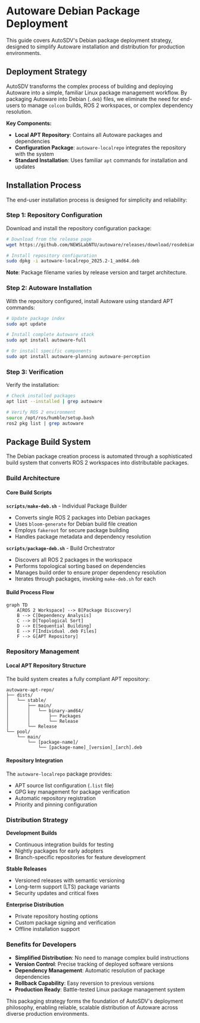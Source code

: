 # Autoware Debian Package Deployment

This guide covers AutoSDV's Debian package deployment strategy, designed to simplify Autoware installation and distribution for production environments.

## Deployment Strategy

AutoSDV transforms the complex process of building and deploying Autoware into a simple, familiar Linux package management workflow. By packaging Autoware into Debian (`.deb`) files, we eliminate the need for end-users to manage `colcon` builds, ROS 2 workspaces, or complex dependency resolution.

**Key Components:**
- **Local APT Repository**: Contains all Autoware packages and dependencies
- **Configuration Package**: `autoware-localrepo` integrates the repository with the system
- **Standard Installation**: Uses familiar `apt` commands for installation and updates

## Installation Process

The end-user installation process is designed for simplicity and reliability:

### Step 1: Repository Configuration

Download and install the repository configuration package:

```bash
# Download from the release page
wget https://github.com/NEWSLabNTU/autoware/releases/download/rosdebian%2F2025.02-1/autoware-localrepo_2025.2-1_amd64.deb

# Install repository configuration
sudo dpkg -i autoware-localrepo_2025.2-1_amd64.deb
```

**Note**: Package filename varies by release version and target architecture.

### Step 2: Autoware Installation

With the repository configured, install Autoware using standard APT commands:

```bash
# Update package index
sudo apt update

# Install complete Autoware stack
sudo apt install autoware-full

# Or install specific components
sudo apt install autoware-planning autoware-perception
```

### Step 3: Verification

Verify the installation:

```bash
# Check installed packages
apt list --installed | grep autoware

# Verify ROS 2 environment
source /opt/ros/humble/setup.bash
ros2 pkg list | grep autoware
```

## Package Build System

The Debian package creation process is automated through a sophisticated build system that converts ROS 2 workspaces into distributable packages.

### Build Architecture

#### Core Build Scripts

**`scripts/make-deb.sh`** - Individual Package Builder
- Converts single ROS 2 packages into Debian packages
- Uses `bloom-generate` for Debian build file creation
- Employs `fakeroot` for secure package building
- Handles package metadata and dependency resolution

**`scripts/package-deb.sh`** - Build Orchestrator
- Discovers all ROS 2 packages in the workspace
- Performs topological sorting based on dependencies
- Manages build order to ensure proper dependency resolution
- Iterates through packages, invoking `make-deb.sh` for each

#### Build Process Flow

```mermaid
graph TD
    A[ROS 2 Workspace] --> B[Package Discovery]
    B --> C[Dependency Analysis]
    C --> D[Topological Sort]
    D --> E[Sequential Building]
    E --> F[Individual .deb Files]
    F --> G[APT Repository]
```

### Repository Management

#### Local APT Repository Structure

The build system creates a fully compliant APT repository:

```
autoware-apt-repo/
├── dists/
│   └── stable/
│       ├── main/
│       │   └── binary-amd64/
│       │       ├── Packages
│       │       └── Release
│       └── Release
└── pool/
    └── main/
        └── [package-name]/
            └── [package-name]_[version]_[arch].deb
```

#### Repository Integration

The `autoware-localrepo` package provides:
- APT source list configuration (`.list` file)
- GPG key management for package verification
- Automatic repository registration
- Priority and pinning configuration

### Distribution Strategy

**Development Builds**
- Continuous integration builds for testing
- Nightly packages for early adopters
- Branch-specific repositories for feature development

**Stable Releases**
- Versioned releases with semantic versioning
- Long-term support (LTS) package variants
- Security updates and critical fixes

**Enterprise Distribution**
- Private repository hosting options
- Custom package signing and verification
- Offline installation support

### Benefits for Developers

- **Simplified Distribution**: No need to manage complex build instructions
- **Version Control**: Precise tracking of deployed software versions
- **Dependency Management**: Automatic resolution of package dependencies
- **Rollback Capability**: Easy reversion to previous versions
- **Production Ready**: Battle-tested Linux package management system

This packaging strategy forms the foundation of AutoSDV's deployment philosophy, enabling reliable, scalable distribution of Autoware across diverse production environments.